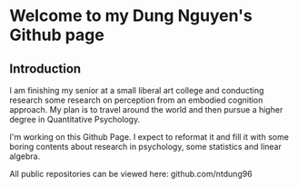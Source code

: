 # Welcome to my Dung Nguyen's Github page

## Introduction

I am finishing my senior at a small liberal art college and conducting research some research on perception from an embodied cognition approach. My plan is to travel around the world and then pursue a higher degree in Quantitative Psychology. 

I'm working on this Github Page. I expect to reformat it and fill it with some boring contents about research in psychology, some statistics and linear algebra.

All public repositories can be viewed here:
github.com/ntdung96
